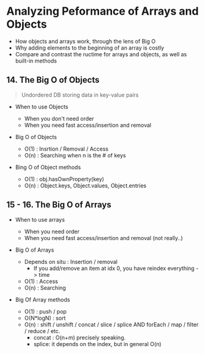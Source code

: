 # Analyzing Peformance of Arrays and Objects

- How objects and arrays work, through the lens of Big O
- Why adding elements to the beginning of an array is costly
- Compare and contrast the ructime for arrays and objects, as well as built-in methods

## 14. The Big O of Objects

> Undordered DB storing data in key-value pairs

- When to use Objects
  - When you don't need order
  - When you need fast access/insertion and removal

- Big O of Objects
  - O(1) : Insrtion / Removal / Access
  - O(n) : Searching when n is the # of keys

- Bing O of Object methods
  - O(1) : obj.hasOwnProperty(key)
  - O(n) : Object.keys, Object.values, Object.entries

## 15 - 16. The Big O of Arrays

- When to use arrays
  - When you need order
  - When you need fast access/insertion and removal (not really..)

- Big O of Arrays
  - Depends on situ : Insertion / removal
    - If you add/remove an item at idx 0, you have reindex everything -> time
  - O(1) : Access
  - O(n) : Searching

- Big Of Array methods
  - O(1) : push / pop
  - O(N*logN) : sort
  - O(n) : shift / unshift / concat / slice / splice AND forEach / map / filter / reduce / etc.
    - concat : O(n+m) precisely speaking.
    - splice: it depends on the index, but in general O(n)
